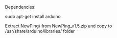 Dependencies:

  sudo apt-get install arduino

Extract NewPing/ from NewPing_v1.5.zip and copy to /usr/share/arduino/libraries/ folder
